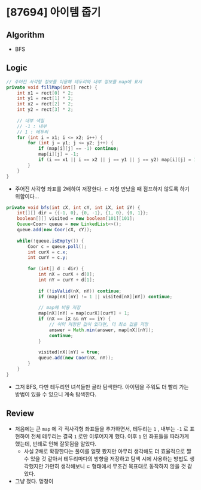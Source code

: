 # [87694] 아이템 줍기

## Algorithm
- BFS

## Logic

```java
// 주어진 사각형 정보를 이용해 테두리와 내부 정보를 map에 표시
private void fillMap(int[] rect) {
    int x1 = rect[0] * 2;
    int y1 = rect[1] * 2;
    int x2 = rect[2] * 2;
    int y2 = rect[3] * 2;
    
    // 내부 색칠
    // -1 : 내부
    // 1 : 테두리
    for (int i = x1; i <= x2; i++) {
        for (int j = y1; j <= y2; j++) {
            if (map[i][j] == -1) continue;
            map[i][j] = -1;
            if (i == x1 || i == x2 || j == y1 || j == y2) map[i][j] = 1;
        }
    }       
}
```

- 주어진 사각형 좌표를 2배하여 저장한다. `ㄷ` 자형 만났을 때 점프하지 않도록 하기 위함이다...

```java
private void bfs(int cX, int cY, int iX, int iY) {
    int[][] dir = {{-1, 0}, {0, -1}, {1, 0}, {0, 1}};
    boolean[][] visited = new boolean[101][101];
    Queue<Coor> queue = new LinkedList<>();
    queue.add(new Coor(cX, cY));
    
    while(!queue.isEmpty()) {
        Coor c = queue.poll();
        int curX = c.x;
        int curY = c.y;
        
        for (int[] d : dir) {
            int nX = curX + d[0];
            int nY = curY + d[1];
            
            if (!isValid(nX, nY)) continue;
            if (map[nX][nY] != 1 || visited[nX][nY]) continue;
            
            // map에 비용 저장
            map[nX][nY] = map[curX][curY] + 1;
            if (nX == iX && nY == iY) {
                // 이미 저장된 값이 있다면, 더 최소 값을 저장
                answer = Math.min(answer, map[nX][nY]);
                continue;
            }
            
            visited[nX][nY] = true;
            queue.add(new Coor(nX, nY));
        }
    }
}
```

- 그저 BFS, 다만 테두리인 녀석들만 골라 탐색한다. 아이템을 주워도 더 빨리 가는 방법이 있을 수 있으니 계속 탐색한다.

## Review
- 처음에는 큰 `map` 에 각 직사각형 좌표들을 추가하면서, 테두리는 `1` , 내부는 `-1` 로 표현하여 전체 테두리는 결국 `1` 로만 이루어지게 했다. 이후 `1` 인 좌표들을 따라가게 했는데, 반례로 인해 잘못됨을 알았다.
  - 사실 2배로 확장한다는 풀이를 얼핏 봤지만 아무리 생각해도 더 효율적으로 짤 수 있을 것 같아서 테두리마다의 방향을 저장하고 탐색 시에 사용하는 방법도 생각했지만 가만히 생각해보니 `ㄷ` 형태에서 무조건 목표대로 동작하지 않을 것 같았다.
- 그냥 졌다. 멍청이